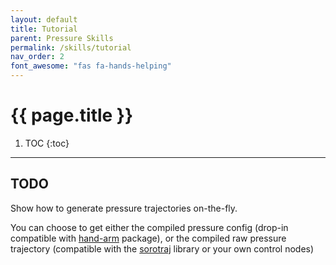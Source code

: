 ```yaml
---
layout: default
title: Tutorial
parent: Pressure Skills
permalink: /skills/tutorial
nav_order: 2
font_awesome: "fas fa-hands-helping"
---
```



# <i class="{{ page.font_awesome }}"></i> {{ page.title }}


1. TOC
{:toc}

---

## TODO
Show how to generate pressure trajectories on-the-fly.

You can choose to get either the compiled pressure config (drop-in compatible with [hand-arm](https://github.com/cbteeple/hand_arm_cbt) package), or the compiled raw pressure trajectory (compatible with the [sorotraj](https://pypi.org/project/sorotraj) library or your own control nodes)
